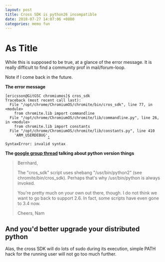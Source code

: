 ```yaml
---
layout: post
title: Cross SDK is python26 incompatible
date: 2018-07-27 14:07:06 +0800
categories: memo fun
---
```


As Title
========

While this is supposed to be true, at a glance of the error
message. It is really difficult to find a community prof in
mail/forum-loop.

Note if I come back in the future.

**The error message**

    [ericsson@GitGSC chromiumos]$ cros_sdk
    Traceback (most recent call last):
      File "/opt/chrome/ChromiumOS/chromite/bin/cros_sdk", line 77, in <module>
        from chromite.lib import commandline
      File "/opt/chrome/ChromiumOS/chromite/lib/commandline.py", line 26, in <module>
        from chromite.lib import constants
      File "/opt/chrome/ChromiumOS/chromite/lib/constants.py", line 410
        'ARM_USERDEBUG',
                       ^
    SyntaxError: invalid syntax

**The [google group thread](https://groups.google.com/a/chromium.org/forum/#!topic/chromium-os-discuss/Gg9tEhSYK2E) talking about python version things**

> Bernhard, 
> 
> The "cros_sdk" script uses shebang "/usr/bin/python2" (see 
> chromite/bin/cros_sdk). Perhaps that's why /usr/bin/python is always 
> invoked. 
> 
> You're pretty much on your own out there, though. I do not think we 
> want to go back to support 2.6. In fact, some scripts have even gone 
> to 3.4 now. 
> 
> Cheers, 
> Nam


And you'd better upgrade your distributed python
------------------------------------------------

Alas, the cross SDK will do lots of sudo during its execution, simple
PATH hack for the running user will not go too much further.


